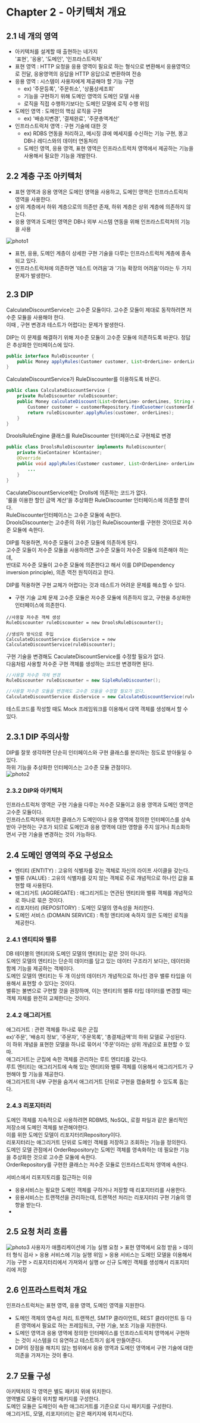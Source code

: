 # Chapter 2 - 아키텍처 개요
## 2.1 네 개의 영역
* 아키텍처를 설계할 때 출현하는 네가지<br>
'표현', '응용', '도메인', '인프라스트럭처'<br>
* 표현 영역 : HTTP 요청을 응용 영역이 필요로 하는 형식으로 변환해서 응용영역으로 전달, 
 응용영역의 응답을 HTTP 응답으로 변환하여 전송
* 응용 영역 : 시스템이 사용자에게 제공해야 할 기능 구현 
  - ex) '주문등록', '주문취소', '상품상세조회' <br>
  - 기능을 구현하기 위해 도메인 영역의 도메인 모델 사용<br>
  - 로직을 직접 수행하기보다는 도메인 모델에 로직 수행 위임
* 도메인 영역 : 도메인의 핵심 로직을 구현 
  - ex) '배송지변경', '결제완료', '주문총액계산'
* 인프라스트럭처 영역 : 구현 기술에 대한 것<br>
  - ex) RDBS 연동을 처리하고, 메시징 큐에 메세지를 수신하는 기능 구현, 몽고DB나 레디스와의 데이터 연동처리
  - 도메인 영역, 응용 영역, 표현 영역은 인프라스트럭처 영역에서 제공하는 기능을 사용해서 필요한 기능을 개발한다.<br>
## 2.2 계층 구조 아키텍처
* 표현 영역과 응용 영역은 도메인 영역을 사용하고, 도메인 영역은 인프라스트럭처 영역을 사용한다.
* 상위 계층에서 하위 계층으로의 의존만 존재, 하위 계층은 상위 계층에 의존하지 않는다.
* 응용 영역과 도메인 영역은 DB나 외부 시스템 연동을 위해 인프라스트럭처의 기능을 사용

![photo1](image/photo1.png)

* 표현, 응용, 도메인 계층이 상세한 구현 기술을 다루는 인프라스트럭처 계층에 종속되고 있다.
* 인프라스트럭처에 의존하면 '테스트 어려움'과 '기능 확장의 어려움'이라는 두 가지 문제가 발생한다.

## 2.3 DIP
CalculateDiscountService는 고수준 모듈이다. 고수준 모듈이 제대로 동작하려면 저수준 모듈을 사용해야 한다.<br>
이때 , 구현 변경과 테스트가 어렵다는 문제가 발생한다.

DIP는 이 문제를 해결하기 위해 저수준 모듈이 고수준 모듈에 의존하도록 바꾼다.
정답은 추상화한 인터페이스에 있다.

```java
public interface RuleDiscounter {
    public Money applyRules(Customer customer, List<OrderLine> orderLines);
}
```
CalculateDiscountService가 RuleDiscounter를 이용하도록 바꾼다.
```java
public class CalculateDiscountService {
	private RuleDiscounter ruleDiscounter;
	public Money calculateDiscount(List<OrderLine> orderLines, String customerId) {
		Customer customer = customerRepository.findCusotmer(customerId);
		return ruleDiscounter.applyRules(customer, orderLines);
	}
}
```
DroolsRuleEngine 클래스를 RuleDiscounter 인터페이스로 구현체로 변경
```java
public class DroolsRuleDiscounter implements RuleDiscounter{
	private KieContainer kContainer;
	@Override
	public void applyRules(Customer customer, List<OrderLine> orderLines) {
		...
	}
}
```
CaculateDiscountService에는 Drolls에 의존하는 코드가 없다.<br>
'룰을 이용한 할인 금액 계산'을 추상화한 RuleDiscounter 인터페이스에 의존할 뿐이다.<br>
RuleDiscounter인터페이스는 고수준 모듈에 속한다.<br>
DroolsDiscounter는 고수준의 하위 기능인 RuleDiscounter를 구현한 것이므로 저수준 모듈에 속한다.<br>

DIP를 적용하면, 저수준 모듈이 고수준 모듈에 의존하게 된다.<br>
고수준 모듈이 저수준 모듈을 사용하려면 고수준 모듈이 저수준 모듈에 의존해야 하는데, <br>
반대로 저수준 모듈이 고수준 모듈에 의존한다고 해서 이를 DIP(Dependency inversion principle), 의존 역전 원칙이라고 한다.<br>

DIP를 적용하면 구현 교체가 어렵다는 것과 테스트가 어려운 문제를 해소할 수 있다.<br>

- 구현 기술 교체 문제
고수준 모듈은 저수준 모듈에 의존하지 않고, 구현을 추상화한 인터페이스에 의존한다.
```
//사용할 저수준 객체 생성
RuleDiscounter ruleDiscounter = new DroolsRuleDiscounter();

//생성자 방식으로 주입
CalculateDiscountService disService = new CalculateDiscountService(ruleDiscounter);
```

구현 기술을 변경해도 CaculateDiscountService를 수정할 필요가 없다.<br>
다음처럼 사용할 저수준 구현 객체를 생성하는 코드만 변경하면 된다.<br>
```java
//사용할 저수준 객체 변경
RuleDiscounter ruleDiscounter = new SipleRuleDiscounter();

//사용할 저수준 모듈을 변경해도 고수준 모듈을 수정할 필요가 없다.
CalculateDiscountService disService = new CalculateDiscountService(ruleDiscounter);
```
테스트코드를 작성할 때도 Mock 프레임워크를 이용해서 대역 객체를 생성해서 할 수 있다.

## 2.3.1 DIP 주의사항
DIP를 잘못 생각하면 단순히 인터페이스와 구현 클래스를 분리하는 정도로 받아들일 수 있다.<br>
하위 기능을 추상화한 인터페이스는 고수준 모듈 관점이다.<br>
![photo2](image/photo2.png)

### 2.3.2 DIP와 아키텍처
인프라스트럭처 영역은 구현 기술을 다루는 저수준 모듈이고 응용 영역과 도메인 영역은 고수준 모듈이다.<br>
인프라스트럭처에 위치한 클래스가 도메인이나 응용 영역에 정의한 인터페이스를 상속받아 구현하는 구조가 되므로
도메인과 응용 영역에 대한 영향을 주지 않거나 최소화하면서 구현 기술을 변경하는 것이 가능하다.


## 2.4 도메인 영역의 주요 구성요소
- 엔티티 (ENTITY) : 고유의 식별자를 갖는 객체로 자신의 라이프 사이클을 갖는다.<br>
- 밸류 (VALUE) : 고유의 식별자를 갖지 않는 객체로 주로 개념적으로 하나인 값을 표현할 때 사용된다.<br>
- 애그리거트 (AGGREGATE) : 애그리거트는 연관된 엔티티와 밸류 객체를 개념적으로 하나로 묶은 것이다.<br>
- 리포지터리 (REPOSITORY) : 도메인 모델의 영속성을 처리한다.<br>
- 도메인 서비스 (DOMAIN SERVICE) : 특정 엔티티에 속하지 않은 도메인 로직을 제공한다.<br>

### 2.4.1 엔티티와 밸류
DB 테이블의 엔티티와 도메인 모델의 엔티티는 같은 것이 아니다.<br>
도메인 모델의 엔티티는 단순히 데이터를 담고 있는 데이터 구조라기 보다는, 데이터와 함께 기능을 제공하는 객체이다.<br>
도메인 모델의 엔티티는 두 개 이상의 데이터가 개념적으로 하나인 경우 밸류 타입을 이용해서 표현할 수 있다는 것이다.<br>
밸류는 불변으로 구현할 것을 권장하며, 이는 엔티티의 밸류 타입 데이터를 변경할 때는 객체 자체를 완전히 교체한다는 것이다.<br>

### 2.4.2 애그리거트
애그리거트 : 관련 객체를 하나로 묶은 군집 <br>
ex)'주문', '배송지 정보', '주문자', '주문목록', '총결제금액'의 하위 모델로 구성된다.<br>
이 하위 개념을 표현한 모델을 하나로 묶어서 '주문'이라는 상위 개념으로 표현할 수 있따.<br>
애그리거트는 군집에 속한 객체를 관리하는 루트 엔티티를 갖는다.<br>
루트 엔티티는 애그리거트에 속해 있는 엔티티와 밸류 객체를 이용해서 애그리거트가 구현해야 할 기능을 제공한다.<br>
애그리거트의 내부 구현을 숨겨서 애그리거트 단위로 구현을 캡슐화할 수 있도록 돕는다.<br>

### 2.4.3 리포지터리
도메인 객체를 지속적으로 사용하려면 RDBMS, NoSQL, 로컬 파일과 같은 물리적인 저장소에 도메인 객체를 보관해야한다.<br>
이를 위한 도메인 모델이 리포지터리Repository이다.<br>
리포지터리는 애그리거트 단위로 도메인 객체를 저장하고 조회하는 기능을 정의한다.<br>
도메인 모델 관점에서 OrderRepository는 도메인 객체를 영속화하는 데 필요한 기능을 추상화한 것으로 고수준 모듈에 속한다.<br>
OrderRepository를 구현한 클래스는 저수준 모듈로 인프라스트럭처 영역에 속한다.<br>

서비스에서 리포지토리를 접근하는 이유<br>
- 응용서비스는 필요한 도메인 객체를 구하거나 저장할 때 리포지터리를 사용한다.<br>
- 응용서비스는 트랜잭션을 관리하는데, 트랜잭션 처리는 리포지터리 구현 기술의 영향을 받는다.<br>
- 
## 2.5 요청 처리 흐름
![photo3](image/photo3.png)
사용자가 애플리케이션에 기능 실행 요청 > 표현 영역에서 요청 받음 > 데이터 형식 검사 > 응용 서비스에 기능 실행 위임 > 응용 서비스는 도메인 모델을 이용해서 기능 구현 >
리포지터리에서 가져와서 실행 or 신규 도메인 객체를 생성해서 리포지터리에 저장

## 2.6 인프라스트럭처 개요
인프라스트럭처는 표현 영역, 응용 영역, 도메인 영역을 지원한다.<br>

- 도메인 객체의 영속성 처리, 트랜잭션, SMTP 클라이언트, REST 클라이언트 등 다른 영역에서 필요로 하는 프레임워크, 구현 기술, 보조 기능을 지원한다.
- 도메인 영역과 응용 영역에 정의한 인터페이스를 인프라스트럭처 영역에서 구현하는 것이 시스템을 더 유연하고 테스트하기 쉽게 만들어준다.
- DIP의 장점을 해치지 않는 범위에서 응용 영역과 도메인 영역에서 구현 기술에 대한 의존을 가져가는 것이 좋다.

## 2.7 모듈 구성
아키텍처의 각 영역은 별도 패키지 위에 위치한다.<br>
영역별로 모듈이 위치할 패키지를 구성한다.<br>
도메인 모듈은 도메인이 속한 애그리거트를 기준으로 다시 패키지를 구성한다.<br>
애그리거트, 모델, 리포지터리는 같은 패키지에 위치시킨다.<br>
